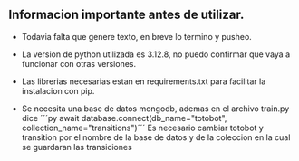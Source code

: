 ## Informacion importante antes de utilizar.
- Todavia falta que genere texto, en breve lo termino y pusheo.

- La version de python utilizada es 3.12.8, no puedo confirmar que vaya a funcionar con otras versiones.

- Las librerias necesarias estan en requirements.txt para facilitar la instalacion con pip.

- Se necesita una base de datos mongodb, ademas en el archivo train.py dice
´´´py await database.connect(db_name="totobot", collection_name="transitions")´´´
    Es necesario cambiar totobot y transition por el nombre de la base de datos y de la coleccion en la cual
    se guardaran las transiciones